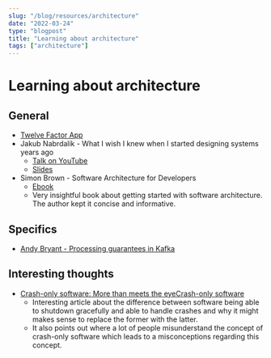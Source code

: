 ```yaml
---
slug: "/blog/resources/architecture"
date: "2022-03-24"
type: "blogpost"
title: "Learning about architecture"
tags: ["architecture"]
---
```


# Learning about architecture

## General

- [Twelve Factor App](https://12factor.net/)
- Jakub Nabrdalik - What I wish I knew when I started designing systems years ago
  - [Talk on YouTube](https://www.youtube.com/watch?v=1HJJhGHC2A4&feature=youtu.be)
  - [Slides](https://jakubn.gitlab.io/wish-i-knew-architecture/#1)
- Simon Brown - Software Architecture for Developers
  - [Ebook](https://leanpub.com/software-architecture-for-developers)
  - Very insightful book about getting started with software architecture. The author kept it concise and informative.

## Specifics

- [Andy Bryant - Processing guarantees in Kafka](https://medium.com/@andy.bryant/processing-guarantees-in-kafka-12dd2e30be0e)

## Interesting thoughts

- [Crash-only software: More than meets the eyeCrash-only software](https://lwn.net/Articles/191059/)
  - Interesting article about the difference between software being able to shutdown gracefully and able to handle crashes and why it might makes sense to replace the former with the latter.
  - It also points out where a lot of people misunderstand the concept of crash-only software which leads to a misconceptions regarding this concept.
